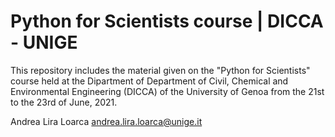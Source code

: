 # Python for Scientists course | DICCA - UNIGE 

This repository includes the material given on the "Python for Scientists" course held at the Dipartment of Department of Civil, Chemical and Environmental Engineering (DICCA) of the University of Genoa from the 21st to the 23rd of June, 2021.

Andrea Lira Loarca
andrea.lira.loarca@unige.it
